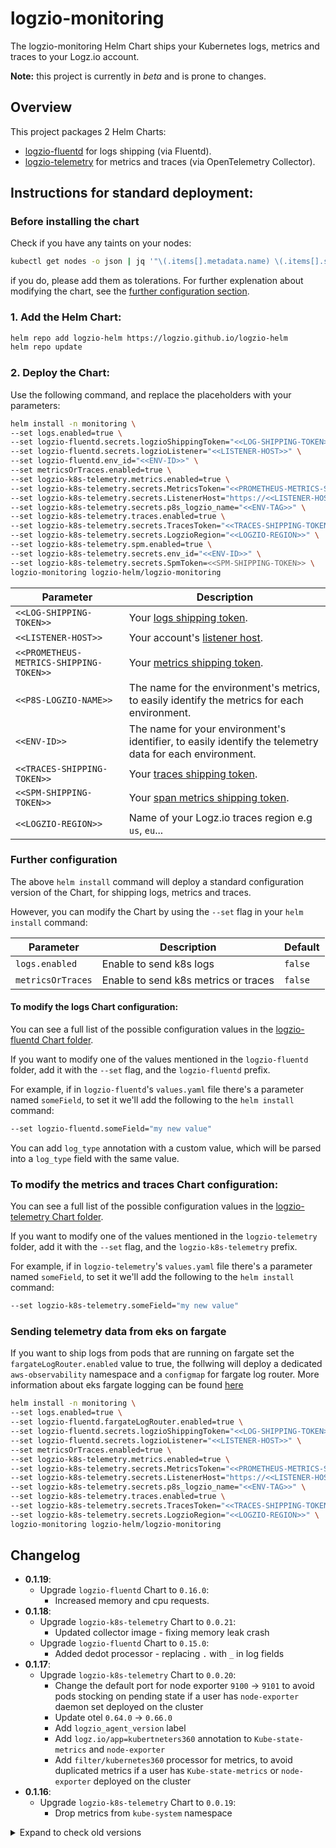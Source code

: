 # logzio-monitoring

The logzio-monitoring Helm Chart ships your Kubernetes logs, metrics and traces to your Logz.io account.

**Note:** this project is currently in *beta* and is prone to changes.

## Overview

This project packages 2 Helm Charts:
- [logzio-fluentd](https://github.com/logzio/logzio-helm/tree/master/charts/fluentd) for logs shipping (via Fluentd).
- [logzio-telemetry](https://github.com/logzio/logzio-helm/tree/master/charts/logzio-telemetry) for metrics and traces (via OpenTelemetry Collector).

## Instructions for standard deployment:

### Before installing the chart
Check if you have any taints on your nodes:

```sh
kubectl get nodes -o json | jq '"\(.items[].metadata.name) \(.items[].spec.taints)"'
```

if you do, please add them as tolerations. For further explenation about modifying the chart, see the [further configuration section](#Further-configuration).


### 1. Add the Helm Chart:

```sh
helm repo add logzio-helm https://logzio.github.io/logzio-helm
helm repo update
```

### 2. Deploy the Chart:

Use the following command, and replace the placeholders with your parameters:

```sh
helm install -n monitoring \
--set logs.enabled=true \
--set logzio-fluentd.secrets.logzioShippingToken="<<LOG-SHIPPING-TOKEN>>" \
--set logzio-fluentd.secrets.logzioListener="<<LISTENER-HOST>>" \
--set logzio-fluentd.env_id="<<ENV-ID>>" \
--set metricsOrTraces.enabled=true \
--set logzio-k8s-telemetry.metrics.enabled=true \
--set logzio-k8s-telemetry.secrets.MetricsToken="<<PROMETHEUS-METRICS-SHIPPING-TOKEN>>" \
--set logzio-k8s-telemetry.secrets.ListenerHost="https://<<LISTENER-HOST>>:8053" \
--set logzio-k8s-telemetry.secrets.p8s_logzio_name="<<ENV-TAG>>" \
--set logzio-k8s-telemetry.traces.enabled=true \
--set logzio-k8s-telemetry.secrets.TracesToken="<<TRACES-SHIPPING-TOKEN>>" \
--set logzio-k8s-telemetry.secrets.LogzioRegion="<<LOGZIO-REGION>>" \
--set logzio-k8s-telemetry.spm.enabled=true \
--set logzio-k8s-telemetry.secrets.env_id="<<ENV-ID>>" \
--set logzio-k8s-telemetry.secrets.SpmToken=<<SPM-SHIPPING-TOKEN>> \
logzio-monitoring logzio-helm/logzio-monitoring
```

| Parameter | Description |
| --- | --- |
| `<<LOG-SHIPPING-TOKEN>>` | Your [logs shipping token](https://app.logz.io/#/dashboard/settings/general). |
| `<<LISTENER-HOST>>` | Your account's [listener host](https://app.logz.io/#/dashboard/settings/manage-tokens/data-shipping?product=logs). |
| `<<PROMETHEUS-METRICS-SHIPPING-TOKEN>>` | Your [metrics shipping token](https://app.logz.io/#/dashboard/settings/manage-tokens/data-shipping). |
| `<<P8S-LOGZIO-NAME>>` | The name for the environment's metrics, to easily identify the metrics for each environment. |
| `<<ENV-ID>>` | The name for your environment's identifier, to easily identify the telemetry data for each environment. |
| `<<TRACES-SHIPPING-TOKEN>>` | Your [traces shipping token](https://app.logz.io/#/dashboard/settings/manage-tokens/data-shipping). |
| `<<SPM-SHIPPING-TOKEN>>` | Your [span metrics shipping token](https://app.logz.io/#/dashboard/settings/manage-tokens/data-shipping). |
| `<<LOGZIO-REGION>>` | Name of your Logz.io traces region e.g `us`, `eu`... |


### Further configuration

The above `helm install` command will deploy a standard configuration version of the Chart, for shipping logs, metrics and traces.

However, you can modify the Chart by using the `--set` flag in your `helm install` command:

| Parameter	| Description | Default |
| --- | --- | --- |
| `logs.enabled` | Enable to send k8s logs | `false` |
| `metricsOrTraces` | Enable to send k8s metrics or traces | `false` |

#### To modify the logs Chart configuration:

You can see a full list of the possible configuration values in the [logzio-fluentd Chart folder](https://github.com/logzio/logzio-helm/tree/master/charts/fluentd#configuration).

If you want to modify one of the values mentioned in the `logzio-fluentd` folder, add it with the `--set` flag, and the `logzio-fluentd` prefix.

For example, if in `logzio-fluentd`'s `values.yaml` file there's a parameter named `someField`, to set it we'll add the following to the `helm install` command:

```sh
--set logzio-fluentd.someField="my new value"
```
You can add `log_type` annotation with a custom value, which will be parsed into a `log_type` field with the same value.


### To modify the metrics and traces Chart configuration:

You can see a full list of the possible configuration values in the [logzio-telemetry Chart folder](https://github.com/logzio/logzio-helm/tree/master/charts/logzio-telemetry).

If you want to modify one of the values mentioned in the `logzio-telemetry` folder, add it with the `--set` flag, and the `logzio-k8s-telemetry` prefix.

For example, if in `logzio-telemetry`'s `values.yaml` file there's a parameter named `someField`, to set it we'll add the following to the `helm install` command:

```sh
--set logzio-k8s-telemetry.someField="my new value"
```

### Sending telemetry data from eks on fargate

If you want to ship logs from pods that are running on fargate set the `fargateLogRouter.enabled` value to true, the follwing will deploy a dedicated `aws-observability` namespace and a `configmap` for fargate log router. More information about eks fargate logging can be found [here](https://docs.aws.amazon.com/eks/latest/userguide/fargate-logging.html)
```sh
helm install -n monitoring \
--set logs.enabled=true \
--set logzio-fluentd.fargateLogRouter.enabled=true \
--set logzio-fluentd.secrets.logzioShippingToken="<<LOG-SHIPPING-TOKEN>>" \
--set logzio-fluentd.secrets.logzioListener="<<LISTENER-HOST>>" \
--set metricsOrTraces.enabled=true \
--set logzio-k8s-telemetry.metrics.enabled=true \
--set logzio-k8s-telemetry.secrets.MetricsToken="<<PROMETHEUS-METRICS-SHIPPING-TOKEN>>" \
--set logzio-k8s-telemetry.secrets.ListenerHost="https://<<LISTENER-HOST>>:8053" \
--set logzio-k8s-telemetry.secrets.p8s_logzio_name="<<ENV-TAG>>" \
--set logzio-k8s-telemetry.traces.enabled=true \
--set logzio-k8s-telemetry.secrets.TracesToken="<<TRACES-SHIPPING-TOKEN>>" \
--set logzio-k8s-telemetry.secrets.LogzioRegion="<<LOGZIO-REGION>>" \
logzio-monitoring logzio-helm/logzio-monitoring
```

## Changelog
- **0.1.19**:
	- Upgrade `logzio-fluentd` Chart to `0.16.0`:
	  - Increased memory and cpu requests.
- **0.1.18**:
	- Upgrade `logzio-k8s-telemetry` Chart to `0.0.21`:
	  - Updated collector image - fixing memory leak crash
	- Upgrade `logzio-fluentd` Chart to `0.15.0`:
	  - Added dedot processor - replacing `.` with `_` in log fields
- **0.1.17**:
	- Upgrade `logzio-k8s-telemetry` Chart to `0.0.20`:
	  - Change the default port for node exporter `9100` -> `9101` to avoid pods stocking on pending state if a user has `node-exporter` daemon set deployed on the cluster
	  - Update otel `0.64.0` -> `0.66.0` 
	  - Add `logzio_agent_version` label
	  - Add `logz.io/app=kubertneters360` annotation to `Kube-state-metrics` and `node-exporter` 
	  - Add `filter/kubernetes360` processor for metrics, to avoid duplicated metrics if a user has `Kube-state-metrics` or `node-exporter` deployed on the cluster
- **0.1.16**:
	- Upgrade `logzio-k8s-telemetry` Chart to `0.0.19`:
	  - Drop metrics from `kube-system` namespace



<details>
  <summary markdown="span"> Expand to check old versions </summary>

- **0.1.15**:
	- Upgrade `logzio-k8s-telemetry` Chart to `0.0.18`:
	  - Add `kube_pod_container_status_terminated_reason` `kube_node_labels` metrics to filters
- **0.1.14**:
	- Upgrade `logzio-fluentd` Chart to `0.14.0`:
	   - Fix typo in `fargateLogRouter`
- **0.1.13**:
	- Upgrade `logzio-k8s-telemetry` Chart to `0.0.17`:
	  - Add `kube_pod_container_status_waiting_reason` metric to filters
- **0.1.12**:
	- Upgrade `logzio-k8s-telemetry` Chart to `0.0.16`:
	  - Add `kube_deployment_labels` `node_memory_Buffers_bytes` `node_memory_Cached_bytes` metrics to filters
- **0.1.11**:
	- Upgrade `logzio-k8s-telemetry` Chart to `0.0.15`:
	  - Add `applications` job
      - Add `collector-metrics` job
      - Replace `$` -> `$$` to escape special char
      - Upgrade otel image `0.60.0`-> `0.64.0`
      - Add `k8s 360` metrics to filters
- **0.1.10**:
	- Upgrade `logzio-fluentd` Chart to `0.13.0`.
- **0.1.9**:
	- Upgrade `logzio-k8s-telemetry` Chart to `0.0.14`.
- **0.1.8**:
	- Upgrade `logzio-fluentd` Chart to `0.0.12`.
- **0.1.7**:
	- Upgrade `logzio-k8s-telemetry` Chart to `0.0.13`.
- **0.1.6**:
	- Upgrade `logzio-fluentd` Chart to `0.11.0`.
- **0.1.5**:
	- Upgrade `logzio-fluentd` Chart to `0.10.0`.

- **0.1.4**:
	- Upgrade `logzio-k8s-telemetry` Chart to `0.0.8`.
	- Upgrade `logzio-fluentd` Chart to `0.9.0`.

- **0.1.3**:
	- Upgrade `logzio-k8s-telemetry` Chart to `0.0.6`.
	- Upgrade `logzio-fluentd` Chart to `0.8.0`.

- **0.1.2**:
	- Upgrade `logzio-k8s-telemetry` Chart to `0.0.4`.
	- Upgrade `logzio-fluentd` Chart to `0.6.1`.
- **0.1.1**:
	- Upgrade `logzio-k8s-telemetry` Chart to `0.0.3`.
- **0.1.0**:
	- Add support for fargate logging
	- Upgrade `logzio-fluentd` Chart to `0.5.0`.
	- Upgrade `logzio-k8s-telemetry` Chart to `0.0.2`.
- **0.0.3**:
	- Upgrade `logzio-fluentd` Chart to `0.4.1`.
- **0.0.2**:
	- Upgrade `logzio-fluentd` Chart to `0.4.0`.
	- Set default logs type to `agent-k8s`.
- **0.0.1**: Initial release.

</details>
